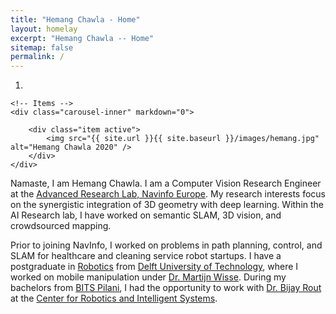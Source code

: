 ```yaml
---
title: "Hemang Chawla - Home"
layout: homelay
excerpt: "Hemang Chawla -- Home"
sitemap: false
permalink: /
---
```

<div markdown="0" id="carousel" class="carousel slide" data-ride="carousel" data-interval="5000" data-pause="hover" >
    <!-- Menu -->
    <ol class="carousel-indicators">
        <li data-target="#carousel" data-slide-to="0" class="active"></li>
    </ol>

    <!-- Items -->
    <div class="carousel-inner" markdown="0">

        <div class="item active">
            <img src="{{ site.url }}{{ site.baseurl }}/images/hemang.jpg" alt="Hemang Chawla 2020" />
        </div>
    </div>
  <!--
  <a class="left carousel-control" href="#carousel" role="button" data-slide="prev">
    <span class="glyphicon glyphicon-chevron-left" aria-hidden="true"></span>
    <span class="sr-only">Previous</span>
  </a>
  <a class="right carousel-control" href="#carousel" role="button" data-slide="next">
    <span class="glyphicon glyphicon-chevron-right" aria-hidden="true"></span>
    <span class="sr-only">Next</span>
  </a>
-->
</div>

Namaste, I am Hemang Chawla. I am a Computer Vision Research Engineer at the [Advanced Research Lab, Navinfo Europe](https://www.navinfo.eu/artificial-intelligence.html). My research interests focus on the synergistic integration of 3D geometry with deep learning.  Within the AI Research lab, I have worked on semantic SLAM, 3D vision, and crowdsourced mapping. 

Prior to joining NavInfo, I worked on problems in path planning, control, and SLAM for healthcare and cleaning service robot startups. I have a postgraduate in [Robotics](https://tudelftroboticsinstitute.nl/) from [Delft University of Technology](https://www.tudelft.nl/), where I worked on mobile manipulation under [Dr. Martijn Wisse](https://scholar.google.nl/citations?hl=en&user=ddu5MKwAAAAJ). During my bachelors from [BITS Pilani](https://www.bits-pilani.ac.in/), I had the opportunity to work with [Dr. Bijay Rout](https://scholar.google.nl/citations?user=BH13o4YAAAAJ) at the [Center for Robotics and Intelligent Systems](https://www.bits-pilani.ac.in/pilani/centreforrobotics/Home). 
